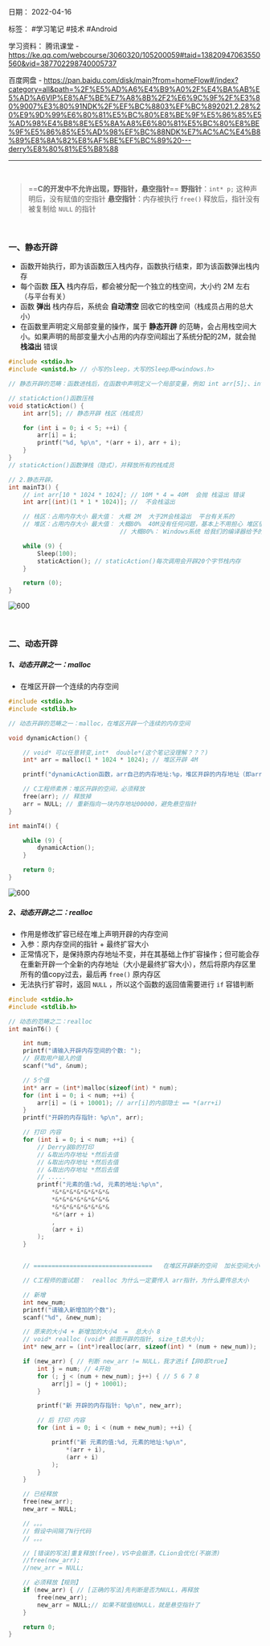 日期： 2022-04-16

标签： #学习笔记 #技术 #Android 

学习资料： 
腾讯课堂 - https://ke.qq.com/webcourse/3060320/105200059#taid=13820947063550560&vid=387702298740005737

百度网盘 - https://pan.baidu.com/disk/main?from=homeFlow#/index?category=all&path=%2F%E5%AD%A6%E4%B9%A0%2F%E4%BA%AB%E5%AD%A6VIP%E8%AF%BE%E7%A8%8B%2F2%E6%9C%9F%2F%E3%80%9007%E3%80%91NDK%2F%EF%BC%8803%EF%BC%892021.2.28%20%E9%9D%99%E6%80%81%E5%BC%80%E8%BE%9F%E5%86%85%E5%AD%98%E4%B8%8E%E5%8A%A8%E6%80%81%E5%BC%80%E8%BE%9F%E5%86%85%E5%AD%98%EF%BC%88NDK%E7%AC%AC%E4%B8%89%E8%8A%82%E8%AF%BE%EF%BC%89%20---derry%E8%80%81%E5%B8%88

---
<br>

> ==**C的开发中不允许出现，野指针，悬空指针**==
> **野指针**：`int* p;` 这种声明后，没有赋值的空指针
> **悬空指针**：内存被执行 `free()` 释放后，指针没有被复制给 `NULL` 的指针

<br>


### 一、静态开辟
- 函数开始执行，即为该函数压入栈内存，函数执行结束，即为该函数弹出栈内存
- 每个函数 **压入** 栈内存后，都会被分配一个独立的栈空间，大小约 2M 左右（与平台有关）
- 函数 **弹出** 栈内存后，系统会 **自动清空** 回收它的栈空间（栈成员占用的总大小）
- 在函数里声明定义局部变量的操作，属于 **静态开辟** 的范畴，会占用栈空间大小。如果声明的局部变量大小占用的内存空间超出了系统分配的2M，就会抛 **栈溢出** 错误

```C
#include <stdio.h>
#include <unistd.h> // 小写的sleep，大写的Sleep用<windows.h>

// 静态开辟的范畴：函数进栈后，在函数中声明定义一个局部变量，例如 int arr[5];、int i;

// staticAction()函数压栈
void staticAction() {
	int arr[5]; // 静态开辟 栈区（栈成员）

	for (int i = 0; i < 5; ++i) {
		arr[i] = i;
		printf("%d, %p\n", *(arr + i), arr + i);
	}
}
// staticAction()函数弹栈（隐式），并释放所有的栈成员

// 2.静态开辟。
int mainT3() {
	// int arr[10 * 1024 * 1024]; // 10M * 4 = 40M  会抛 栈溢出 错误
	int arr[(int)(1 * 1 * 1024)]; //  不会栈溢出

	// 栈区：占用内存大小 最大值： 大概 2M  大于2M会栈溢出  平台有关系的
	// 堆区：占用内存大小 最大值： 大概80%  40M没有任何问题，基本上不用担心 堆区很大的
							   // 大概80%： Windows系统 给我们的编译器给予的空间  的 百分之百八十

	while (9) {
		Sleep(100);
		staticAction(); // staticAction()每次调用会开辟20个字节栈内存
	}

	return (0);
}
```

![600](../99附件/20220417170901.png)

<br>

### 二、动态开辟
##### 1、动态开辟之一：malloc
- 在堆区开辟一个连续的内存空间
```C
#include <stdio.h>
#include <stdlib.h>

// 动态开辟的范畴之一：malloc，在堆区开辟一个连续的内存空间

void dynamicAction() {

	// void* 可以任意转变,int*  double*(这个笔记没理解？？？)
	int* arr = malloc(1 * 1024 * 1024); // 堆区开辟 4M

	printf("dynamicAction函数，arr自己的内存地址:%p，堆区开辟的内存地址（即arr指向的地址）:%p\n", &arr, arr);

	// C工程师素养：堆区开辟的空间，必须释放
	free(arr); // 释放掉
	arr = NULL; // 重新指向一块内存地址00000，避免悬空指针
}

int mainT4() {

	while (9) {
		dynamicAction();
	}

	return 0;
}
```

![600](../99附件/20220417171111.png)

##### 2、动态开辟之二：realloc
- 作用是修改扩容已经在堆上声明开辟的内存空间
- 入参：原内存空间的指针 + 最终扩容大小
- 正常情况下，是保持原内存地址不变，并在其基础上作扩容操作；但可能会存在重新开辟一个全新的内存地址（大小是最终扩容大小），然后将原内存区里所有的值copy过去，最后再 `free()` 原内存区
- 无法执行扩容时，返回 `NULL` ，所以这个函数的返回值需要进行 `if` 容错判断
```C
#include <stdio.h>
#include <stdlib.h>

// 动态的范畴之二：realloc
int mainT6() {

	int num;
	printf("请输入开辟内存空间的个数: ");
	// 获取用户输入的值
	scanf("%d", &num);

	// 5个值
	int* arr = (int*)malloc(sizeof(int) * num);
	for (int i = 0; i < num; ++i) {
		arr[i] = (i + 10001); // arr[i]的内部隐士 == *(arr+i)
	}
	printf("开辟的内存指针: %p\n", arr);

	// 打印 内容
	for (int i = 0; i < num; ++i) {
		// Derry装B的打印
		// &取出内存地址 *然后去值
		// &取出内存地址 *然后去值
		// &取出内存地址 *然后去值
		// .....
		printf("元素的值:%d, 元素的地址:%p\n",
			*&*&*&*&*&*&*&*&
			*&*&*&*&*&*&*&*&
			*&*&*&*&*&*&*&*&
			*&*(arr + i)
			,
			(arr + i)
		);
	}


	// =================================   在堆区开辟新的空间  加长空间大小

	// C工程师的面试题：  realloc 为什么一定要传入 arr指针，为什么要传总大小

	// 新增
	int new_num;
	printf("请输入新增加的个数");
	scanf("%d", &new_num);

	// 原来的大小4 + 新增加的大小4  =  总大小 8
	// void* realloc (void* 前面开辟的指针, size_t总大小);
	int* new_arr = (int*)realloc(arr, sizeof(int) * (num + new_num));

	if (new_arr) { // 判断 new_arr != NULL，我才进if【非0即true】
		int j = num; // 4开始
		for (; j < (num + new_num); j++) { // 5 6 7 8
			arr[j] = (j + 10001);
		}

		printf("新 开辟的内存指针: %p\n", new_arr);

		// 后 打印 内容
		for (int i = 0; i < (num + new_num); ++i) {

			printf("新 元素的值:%d, 元素的地址:%p\n",
				*(arr + i),
				(arr + i)
			);
		}
	}

	// 已经释放
	free(new_arr);
	new_arr = NULL;

	// 。。。
	// 假设中间隔了N行代码
	// 。。。

	// [错误的写法]重复释放(free)，VS中会崩溃，CLion会优化(不崩溃)   
	//free(new_arr);
	//new_arr = NULL;

	// 必须释放【规则】
	if (new_arr) { // [正确的写法]先判断是否为NULL，再释放
		free(new_arr);
		new_arr = NULL;// 如果不赋值给NULL，就是悬空指针了
	}

	return 0;
}
```
